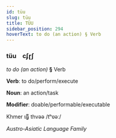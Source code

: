 ```yaml
---
id: tüu
slug: tüu
title: TÜU
sidebar_position: 294
hoverText: to do (an action) § Verb
---
```


### tüu&emsp;<span kind="abugida">cʄɽʃ</span>

*to do (an action)* **§** Verb

**Verb**: to do/perform/execute

**Noun**: an action/task

**Modifier**: doable/performable/executable

Khmer ធ្វើ thvəə /tʰʋəː/

*Austro-Asiatic Language Family*